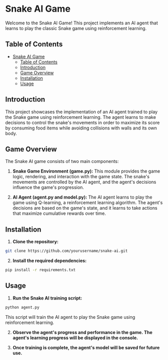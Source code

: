 # Snake AI Game

Welcome to the Snake AI Game! This project implements an AI agent that learns to play the classic Snake game using reinforcement learning.

## Table of Contents

- [Snake AI Game](#snake-ai-game)
  - [Table of Contents](#table-of-contents)
  - [Introduction](#introduction)
  - [Game Overview](#game-overview)
  - [Installation](#installation)
  - [Usage](#usage)

## Introduction

This project showcases the implementation of an AI agent trained to play the Snake game using reinforcement learning. The agent learns to make decisions to control the snake's movements in order to maximize its score by consuming food items while avoiding collisions with walls and its own body.

## Game Overview

The Snake AI game consists of two main components:

1. **Snake Game Environment (game.py):**
   This module provides the game logic, rendering, and interaction with the game state. The snake's movements are controlled by the AI agent, and the agent's decisions influence the game's progression.

2. **AI Agent (agent.py and model.py):**
   The AI agent learns to play the game using Q-learning, a reinforcement learning algorithm. The agent's decisions are based on the game's state, and it learns to take actions that maximize cumulative rewards over time.

## Installation

1. **Clone the repository:**
```sh
git clone https://github.com/yourusername/snake-ai.git
```
2. **Install the required dependencies:**
```sh
pip install -r requirements.txt
```

## Usage

1. **Run the Snake AI training script:**
```sh
python agent.py
```
This script will train the AI agent to play the Snake game using reinforcement learning.

2. **Observe the agent's progress and performance in the game. The agent's learning progress will be displayed in the console.**

3. **Once training is complete, the agent's model will be saved for future use.**